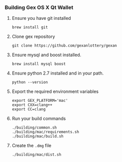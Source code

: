 ### Building Gex OS X Qt Wallet

1. Ensure you have git installed
    
    ```shell
    brew install git
    ```
2. Clone gex repository
    
    ```shell
    git clone https://github.com/gexanlottery/gexan
    ```

3. Ensure mysql and boost installed.
    
    ```shell
    brew install mysql boost
    ```

4. Ensure python 2.7 installed and in your path.

    ```shell
    python --version
    ```

5. Export the required environment variables

    ```shell
    export GEX_PLATFORM='mac'
    export CXX=clang++
    export CC=clang
    ```

6. Run your build commands

    ```shell
    ./building/common.sh
    ./building/mac/requirements.sh
    ./building/mac/build.sh
    ```
    
8. Create the `.dmg` file

    ```shell
    ./building/mac/dist.sh
    ```

